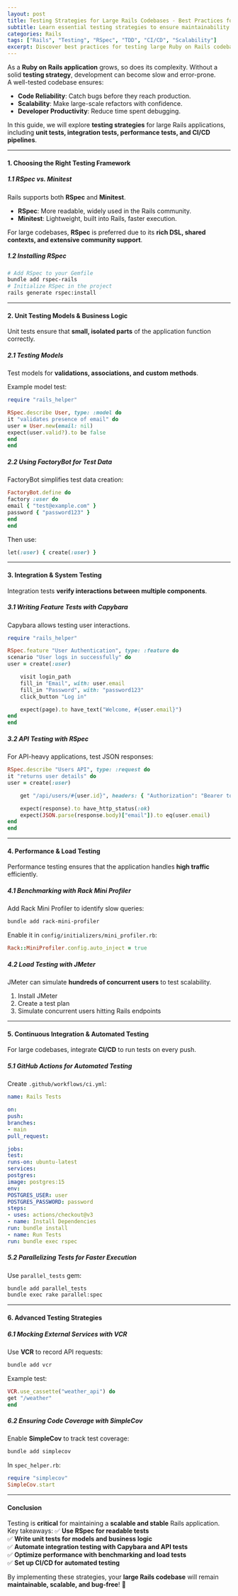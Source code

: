 ```yaml
---
layout: post
title: Testing Strategies for Large Rails Codebases - Best Practices for Scalable Applications
subtitle: Learn essential testing strategies to ensure maintainability and performance in large Ruby on Rails applications
categories: Rails
tags: ["Rails", "Testing", "RSpec", "TDD", "CI/CD", "Scalability"]
excerpt: Discover best practices for testing large Ruby on Rails codebases, covering unit, integration, and performance testing while optimizing for speed and maintainability.
---
```



As a **Ruby on Rails application** grows, so does its complexity. Without a solid **testing strategy**, development can become slow and error-prone.  
A well-tested codebase ensures:

- **Code Reliability**: Catch bugs before they reach production.
- **Scalability**: Make large-scale refactors with confidence.
- **Developer Productivity**: Reduce time spent debugging.

In this guide, we will explore **testing strategies** for large Rails applications, including **unit tests, integration tests, performance tests, and CI/CD pipelines**.

---

#### **1. Choosing the Right Testing Framework**
##### **1.1 RSpec vs. Minitest**
Rails supports both **RSpec** and **Minitest**.
- **RSpec**: More readable, widely used in the Rails community.
- **Minitest**: Lightweight, built into Rails, faster execution.

For large codebases, **RSpec** is preferred due to its **rich DSL, shared contexts, and extensive community support**.

##### **1.2 Installing RSpec**
```sh
# Add RSpec to your Gemfile
bundle add rspec-rails
# Initialize RSpec in the project
rails generate rspec:install
```

---

#### **2. Unit Testing Models & Business Logic**
Unit tests ensure that **small, isolated parts** of the application function correctly.

##### **2.1 Testing Models**
Test models for **validations, associations, and custom methods**.

Example model test:
```ruby
require "rails_helper"

RSpec.describe User, type: :model do
it "validates presence of email" do
user = User.new(email: nil)
expect(user.valid?).to be false
end
end
```

##### **2.2 Using FactoryBot for Test Data**
FactoryBot simplifies test data creation:
```ruby
FactoryBot.define do
factory :user do
email { "test@example.com" }
password { "password123" }
end
end
```

Then use:
```ruby
let(:user) { create(:user) }
```

---

#### **3. Integration & System Testing**
Integration tests **verify interactions between multiple components**.

##### **3.1 Writing Feature Tests with Capybara**
Capybara allows testing user interactions.

```ruby
require "rails_helper"

RSpec.feature "User Authentication", type: :feature do
scenario "User logs in successfully" do
user = create(:user)

    visit login_path
    fill_in "Email", with: user.email
    fill_in "Password", with: "password123"
    click_button "Log in"

    expect(page).to have_text("Welcome, #{user.email}")
end
end
```

##### **3.2 API Testing with RSpec**
For API-heavy applications, test JSON responses:

```ruby
RSpec.describe "Users API", type: :request do
it "returns user details" do
user = create(:user)

    get "/api/users/#{user.id}", headers: { "Authorization": "Bearer token" }

    expect(response).to have_http_status(:ok)
    expect(JSON.parse(response.body)["email"]).to eq(user.email)
end
end
```

---

#### **4. Performance & Load Testing**
Performance testing ensures that the application handles **high traffic** efficiently.

##### **4.1 Benchmarking with Rack Mini Profiler**
Add Rack Mini Profiler to identify slow queries:
```sh
bundle add rack-mini-profiler
```

Enable it in `config/initializers/mini_profiler.rb`:
```ruby
Rack::MiniProfiler.config.auto_inject = true
```

##### **4.2 Load Testing with JMeter**
JMeter can simulate **hundreds of concurrent users** to test scalability.

1. Install JMeter
2. Create a test plan
3. Simulate concurrent users hitting Rails endpoints

---

#### **5. Continuous Integration & Automated Testing**
For large codebases, integrate **CI/CD** to run tests on every push.

##### **5.1 GitHub Actions for Automated Testing**
Create `.github/workflows/ci.yml`:
```yml
name: Rails Tests

on:
push:
branches:
- main
pull_request:

jobs:
test:
runs-on: ubuntu-latest
services:
postgres:
image: postgres:15
env:
POSTGRES_USER: user
POSTGRES_PASSWORD: password
steps:
- uses: actions/checkout@v3
- name: Install Dependencies
run: bundle install
- name: Run Tests
run: bundle exec rspec
```

##### **5.2 Parallelizing Tests for Faster Execution**
Use `parallel_tests` gem:
```sh
bundle add parallel_tests
bundle exec rake parallel:spec
```

---

#### **6. Advanced Testing Strategies**
##### **6.1 Mocking External Services with VCR**
Use **VCR** to record API requests:
```sh
bundle add vcr
```

Example test:
```ruby
VCR.use_cassette("weather_api") do
get "/weather"
end
```

##### **6.2 Ensuring Code Coverage with SimpleCov**
Enable **SimpleCov** to track test coverage:
```sh
bundle add simplecov
```

In `spec_helper.rb`:
```ruby
require "simplecov"
SimpleCov.start
```

---

#### **Conclusion**
Testing is **critical** for maintaining a **scalable and stable** Rails application.  
Key takeaways:
✅ **Use RSpec for readable tests**  
✅ **Write unit tests for models and business logic**  
✅ **Automate integration testing with Capybara and API tests**  
✅ **Optimize performance with benchmarking and load tests**  
✅ **Set up CI/CD for automated testing**

By implementing these strategies, your **large Rails codebase** will remain **maintainable, scalable, and bug-free**! 🚀
